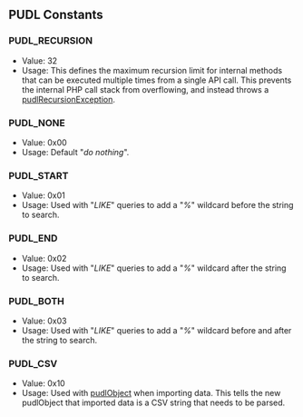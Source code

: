 ## PUDL Constants


### PUDL_RECURSION
* Value: 32
* Usage: This defines the maximum recursion limit for internal methods that can be executed multiple times from a single API call. This prevents the internal PHP call stack from overflowing, and instead throws a [pudlRecursionException](../exceptions/pudlRecursionException.md).



### PUDL_NONE
* Value: 0x00
* Usage: Default "_do nothing_".



### PUDL_START
* Value: 0x01
* Usage: Used with "_LIKE_" queries to add a "_%_" wildcard before the string to search.



### PUDL_END
* Value: 0x02
* Usage: Used with "_LIKE_" queries to add a "_%_" wildcard after the string to search.


### PUDL_BOTH
* Value: 0x03
* Usage: Used with "_LIKE_" queries to add a "_%_" wildcard before and after the string to search.


### PUDL_CSV
* Value: 0x10
* Usage: Used with [pudlObject](../pudlObject) when importing data. This tells the new pudlObject that imported data is a CSV string that needs to be parsed.
